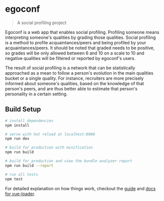 # egoconf

> A social profiling project

Egoconf is a web app that enables social profiling.
Profiling someone means interpreting someone's qualities by grading those qualities.
Social profiling is a method to profile acquaintances/peers and being profiled by your acquaintances/peers.
It should be noted that graded needs to be positive, so grades will be only allowed between 6 and 10 on a scale to 10 and negative qualities will be filtered or reported by egoconf's users.

The result of social profiling is a network that can be statistically approached as a mean to follow a person's evolution in the main qualities bucket or a single quality.
For instance, recruiters are more precisely informed about someone's qualities, based on the knowledge of that person's peers, and are thus better able to estimate that person's personality in a certain setting.

## Build Setup

``` bash
# install dependencies
npm install

# serve with hot reload at localhost:8080
npm run dev

# build for production with minification
npm run build

# build for production and view the bundle analyzer report
npm run build --report

# run all tests
npm test
```

For detailed explanation on how things work, checkout the [guide](http://vuejs-templates.github.io/webpack/) and [docs for vue-loader](http://vuejs.github.io/vue-loader).
